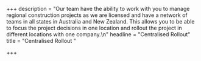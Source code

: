 +++
description = "Our team have the ability to work with you to manage regional construction projects as we are licensed and have a network of teams in all states in Australia and New Zealand. This allows you to be able to focus the project decisions in one location and rollout the project in different locations with one company.\n"
headline = "Centralised Rollout"
title = "Centralised Rollout "

+++
